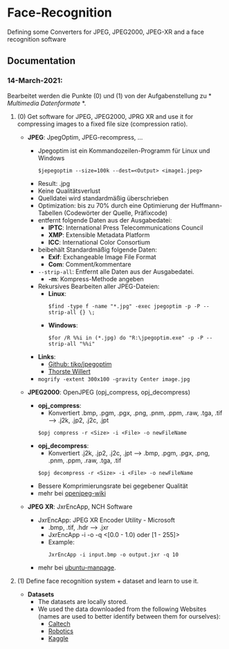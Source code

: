 # Face-Recognition
Defining some Converters for JPEG, JPEG2000, JPEG-XR and a face recognition software

## Documentation 
	
### 14-March-2021:
Bearbeitet werden die Punkte (0) und (1) von der Aufgabenstellung zu * *Multimedia Datenformate* *.
1. (0) Get software for JPEG, JPEG2000, JPRG XR and use it for compressing images to a fixed file size (compression ratio).
   - **JPEG**: JpegOptim, JPEG-recompress, ...
     - Jpegoptim ist ein Kommandozeilen-Programm für Linux und Windows
       ```
       $jepegoptim --size=100k --dest=<Output> <image1.jpeg>
       ```
     - Result: .jpg   
     - Keine Qualitätsverlust
     - Quelldatei wird standardmäßig überschrieben
     - Optimization: bis zu 70% durch eine Optimierung der Huffmann-Tabellen (Codewörter der Quelle, Präfixcode)
     - entfernt folgende Daten aus der Ausgabedatei:
       - **IPTC**: International Press Telecommunications Council
       - **XMP**: Extensible Metadata Platform
       - **ICC**: International Color Consortium
     - beibehält Standardmäßig folgende Daten:
       - **Exif**: Exchangeable Image File Format
       - **Com**: Comment/kommentare
     - ```--strip-all```: Entfernt alle Daten aus der Ausgabedatei.
       - **-m**: Kompress-Methode angeben
     - Rekursives Bearbeiten aller JPEG-Dateien:
       - **Linux**:
         ```
         $find -type f -name "*.jpg" -exec jpegoptim -p -P --strip-all {} \;
         ```
       - **Windows**:
         ```
         $for /R %%i in (*.jpg) do "R:\jpegoptim.exe" -p -P --strip-all "%%i"
         ```
     - **Links**:
       - [Github: tjko/jpegoptim](https://github.com/tjko/jpegoptim)
       - [Thorste Willert](https://www.thorsten-willert.de/optimierung/grafikoptimierung/jpeg-dateien-optimieren-mit-jpegoptim)
     - ```mogrify -extent 300x100 -gravity Center image.jpg```

   - **JPEG2000**: OpenJPEG (opj_compress, opj_decompress)
     - **opj_compress**:
       - Konvertiert .bmp, .pgm, .pgx, .png, .pnm, .ppm, .raw, .tga, .tif --> .j2k, .jp2, .j2c, .jpt
       ```
       $opj compress -r <Size> -i <File> -o newFileName
       ```
     - **opj_decompress**:
       - Konvertiert .j2k, .jp2, .j2c, .jpt --> .bmp, .pgm, .pgx, .png, .pnm, .ppm, .raw, .tga, .tif
       ```
       $opj decompress -r <Size> -i <File> -o newFileName
       ```
     - Bessere Komprimierungsrate bei gegebener Qualität
     - mehr bei [openjpeg-wiki](https://github.com/uclouvain/openjpeg/wiki/DocJ2KCodec)

   - **JPEG XR**: JxrEncApp, NCH Software
     - JxrEncApp: JPEG XR Encoder Utility - Microsoft
       - .bmp, .tif, .hdr --> .jxr
       - JxrEncApp -i <inputFile> -o <outputFile> -q <[0.0 - 1.0) oder [1 - 255]>
       - Example: 
         ```
         JxrEncApp -i input.bmp -o output.jxr -q 10 
         ```
     - mehr bei [ubuntu-manpage](http://manpages.ubuntu.com/manpages/bionic/man1/JxrEncApp.1.html).

2. (1) Define face recognition system + dataset and learn to use it.
   - **Datasets**
     - The datasets are locally stored.
     - We used the data downloaded from the following Websites (names are used to better identify between them for ourselves):
       - [Caltech](http://www.vision.caltech.edu/html-files/archive.html)
       - [Robotics](http://robotics.csie.ncku.edu.tw/Databases/FaceDetect_PoseEstimate.htm)
       - [Kaggle](https://www.kaggle.com/atulanandjha/lfwpeople)
    
